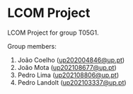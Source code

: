 # LCOM Project

LCOM Project for group T05G1.

Group members:

1. João Coelho (up202004846@up.pt)
2. João Mota (up202108677@up.pt)
3. Pedro Lima (up202108806@up.pt)
4. Pedro Landolt (up202103337@up.pt)

